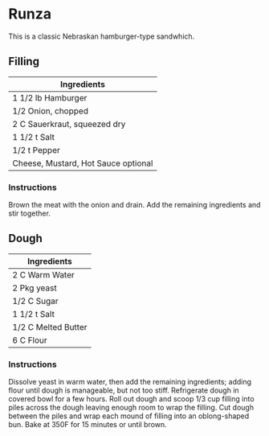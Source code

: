 # Runza

This is a classic Nebraskan hamburger-type sandwhich.

## Filling
|Ingredients|
|---|
|1 1/2 lb Hamburger|
|1/2 Onion, chopped|
|2 C Sauerkraut, squeezed dry|
|1 1/2 t Salt|
|1/2 t Pepper|
|Cheese, Mustard, Hot Sauce optional|

### Instructions
Brown the meat with the onion and drain.
Add the remaining ingredients and stir together.

## Dough
|Ingredients|
|---|
|2 C Warm Water|
|2 Pkg yeast|
|1/2 C Sugar|
|1 1/2 t Salt|
|1/2 C Melted Butter|
|6 C Flour|

### Instructions
Dissolve yeast in warm water, then add the remaining ingredients; adding flour until dough is manageable, but not too stiff. 
Refrigerate dough in covered bowl for a few hours.
Roll out dough and scoop 1/3 cup filling into piles across the dough leaving enough room to wrap the filling.
Cut dough between the piles and wrap each mound of filling into an oblong-shaped bun.
Bake at 350F for 15 minutes or until brown.
